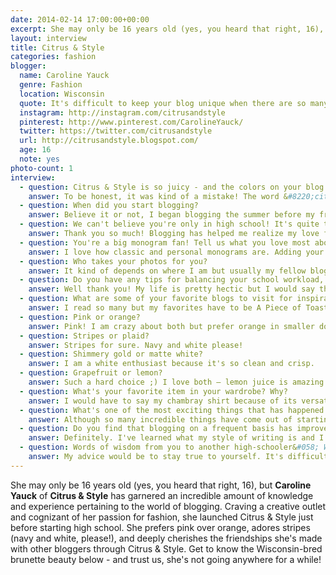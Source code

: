 ```yaml
---
date: 2014-02-14 17:00:00+00:00
excerpt: She may only be 16 years old (yes, you heard that right, 16), but Caroline Yauck of Citrus &amp; Style has garnered an incredible amount of knowledge and experience pertaining to the world of blogging.
layout: interview
title: Citrus & Style
categories: fashion
blogger:
  name: Caroline Yauck
  genre: Fashion
  location: Wisconsin
  quote: It's difficult to keep your blog unique when there are so many other style blogs out there but show what makes you different from others!
  instagram: http://instagram.com/citrusandstyle
  pinterest: http://www.pinterest.com/CarolineYauck/
  twitter: https://twitter.com/citrusandstyle
  url: http://citrusandstyle.blogspot.com/
  age: 16
  note: yes
photo-count: 1
interview:
  - question: Citrus & Style is so juicy - and the colors on your blog reflect that! How did you come up with the name?
    answer: To be honest, it was kind of a mistake! The word &#8220;citrus&#8221; was always kind of nostalgic and pretty to me but when I went to register the name, it was already taken. So instead, I opted to add &#8220;& Style&#8221; and it has oddly been very fitting!
  - question: When did you start blogging?
    answer: Believe it or not, I began blogging the summer before my freshman year of high school. I was craving a creative outlet and had always loved fashion and sharing my tips and tricks with others.
  - question: We can't believe you're only in high school! It's quite the accomplishment to have launched your own blog already. Where do you envision your blog in 3 years?
    answer: Thank you so much! Blogging has helped me realize my love for collaborating with others and working with brands, so I hope that my blog with grow into a career for me. It has grown so much from where I started and I can't wait to see where it takes me.
  - question: You're a big monogram fan! Tell us what you love most about monogrammed goods.
    answer: I love how classic and personal monograms are. Adding your initials to an item makes it so unique and special.
  - question: Who takes your photos for you?
    answer: It kind of depends on where I am but usually my fellow blogger friends do.
  - question: Do you have any tips for balancing your school workload, extra curriculars, and blogging? You seem to have it down to a science!
    answer: Well thank you! My life is pretty hectic but I would say that you definitely have to make time for the things you are passionate about. For me, I dedicate an hour to blogging everyday and even more time on the weekends. I schedule my posts ahead of time and keep an agenda (Sugar Paper ones are my favorite!) to plan my time out so I can manage it all.
  - question: What are some of your favorite blogs to visit for inspiration?
    answer: I read so many but my favorites have to be A Piece of Toast, Design Darling and Lemon Stripes. They never fail to amaze me!
  - question: Pink or orange?
    answer: Pink! I am crazy about both but prefer orange in smaller doses.
  - question: Stripes or plaid?
    answer: Stripes for sure. Navy and white please!
  - question: Shimmery gold or matte white?
    answer: I am a white enthusiast because it's so clean and crisp.
  - question: Grapefruit or lemon?
    answer: Such a hard choice ;) I love both – lemon juice is amazing in water and a sliced grapefruit with a sprinkle of sugar on top is the perfect snack.
  - question: What's your favorite item in your wardrobe? Why?
    answer: I would have to say my chambray shirt because of its versatility. I wear it constantly throughout every season and it can be dressed up or down. Every girl definitely needs one of these in her closet!
  - question: What's one of the most exciting things that has happened to you since you launched Citrus & Style?
    answer: Although so many incredible things have come out of starting a blog, I would have to say the relationships I've developed are the most rewarding thing. Some of my best friends are people I've met through blogging and I can't imagine my life without them!
  - question: Do you find that blogging on a frequent basis has improved your writing skills?
    answer: Definitely. I've learned what my style of writing is and I truly think it has helped my English grade too!
  - question: Words of wisdom from you to another high-schooler&#058; What's one piece of essential advice you'd give a fellow student if they were about to launch their own style blog?
    answer: My advice would be to stay true to yourself. It's difficult to keep your blog unique when there are so many other style blogs out there but show what makes you different from others!
---
```


She may only be 16 years old (yes, you heard that right, 16), but **Caroline Yauck** of **Citrus & Style** has garnered an incredible amount of knowledge and experience pertaining to the world of blogging. Craving a creative outlet and cognizant of her passion for fashion, she launched Citrus & Style just before starting high school. She prefers pink over orange, adores stripes (navy and white, please!), and deeply cherishes the friendships she's made with other bloggers through Citrus & Style. Get to know the Wisconsin-bred brunette beauty below - and trust us, she's not going anywhere for a while!